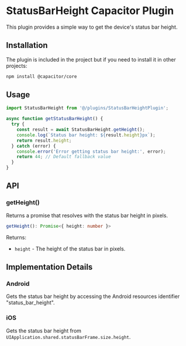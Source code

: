 # StatusBarHeight Capacitor Plugin

This plugin provides a simple way to get the device's status bar height.

## Installation

The plugin is included in the project but if you need to install it in other projects:

```bash
npm install @capacitor/core
```

## Usage

```typescript
import StatusBarHeight from '@/plugins/StatusBarHeightPlugin';

async function getStatusBarHeight() {
  try {
    const result = await StatusBarHeight.getHeight();
    console.log(`Status bar height: ${result.height}px`);
    return result.height;
  } catch (error) {
    console.error('Error getting status bar height:', error);
    return 44; // Default fallback value
  }
}
```

## API

### getHeight()

Returns a promise that resolves with the status bar height in pixels.

```typescript
getHeight(): Promise<{ height: number }>
```

Returns:
- `height` - The height of the status bar in pixels.

## Implementation Details

### Android
Gets the status bar height by accessing the Android resources identifier "status_bar_height".

### iOS
Gets the status bar height from `UIApplication.shared.statusBarFrame.size.height`. 